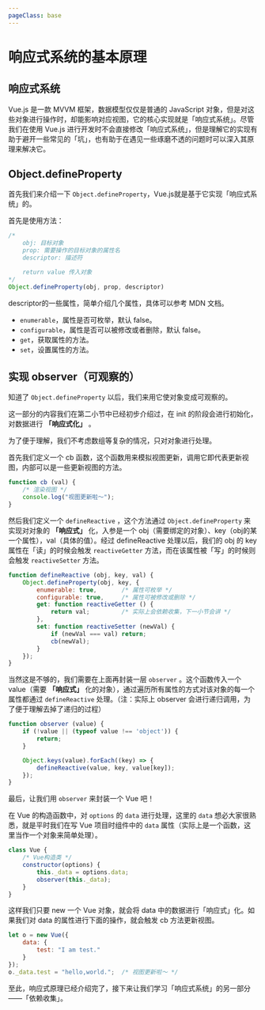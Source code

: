 ```yaml
---
pageClass: base
---
```


# 响应式系统的基本原理

## 响应式系统
Vue.js 是一款 MVVM 框架，数据模型仅仅是普通的 JavaScript 对象，但是对这些对象进行操作时，却能影响对应视图，它的核心实现就是「响应式系统」。尽管我们在使用 Vue.js 进行开发时不会直接修改「响应式系统」，但是理解它的实现有助于避开一些常见的「坑」，也有助于在遇见一些琢磨不透的问题时可以深入其原理来解决它。

## Object.defineProperty

首先我们来介绍一下 `Object.defineProperty`，Vue.js就是基于它实现「响应式系统」的。

首先是使用方法：
```js
/*
    obj: 目标对象
    prop: 需要操作的目标对象的属性名
    descriptor: 描述符

    return value 传入对象
*/
Object.defineProperty(obj, prop, descriptor)
```

descriptor的一些属性，简单介绍几个属性，具体可以参考 MDN 文档。

* `enumerable`，属性是否可枚举，默认 false。
* `configurable`，属性是否可以被修改或者删除，默认 false。
* `get`，获取属性的方法。
* `set`，设置属性的方法。

## 实现 observer（可观察的）

知道了 `Object.defineProperty` 以后，我们来用它使对象变成可观察的。

这一部分的内容我们在第二小节中已经初步介绍过，在 init 的阶段会进行初始化，对数据进行 **「响应式化」** 。

为了便于理解，我们不考虑数组等复杂的情况，只对对象进行处理。

首先我们定义一个 cb 函数，这个函数用来模拟视图更新，调用它即代表更新视图，内部可以是一些更新视图的方法。

```js
function cb (val) {
    /* 渲染视图 */
    console.log("视图更新啦～");
}
```

然后我们定义一个 `defineReactive` ，这个方法通过 `Object.defineProperty` 来实现对对象的 **「响应式」** 化，入参是一个 obj（需要绑定的对象）、key（obj的某一个属性），val（具体的值）。经过 defineReactive 处理以后，我们的 obj 的 key 属性在「读」的时候会触发 `reactiveGetter` 方法，而在该属性被「写」的时候则会触发 `reactiveSetter` 方法。

```js
function defineReactive (obj, key, val) {
    Object.defineProperty(obj, key, {
        enumerable: true,       /* 属性可枚举 */
        configurable: true,     /* 属性可被修改或删除 */
        get: function reactiveGetter () {
            return val;         /* 实际上会依赖收集，下一小节会讲 */
        },
        set: function reactiveSetter (newVal) {
            if (newVal === val) return;
            cb(newVal);
        }
    });
}
```

当然这是不够的，我们需要在上面再封装一层 `observer` 。这个函数传入一个 value（需要 **「响应式」** 化的对象），通过遍历所有属性的方式对该对象的每一个属性都通过 `defineReactive` 处理。（注：实际上 observer 会进行递归调用，为了便于理解去掉了递归的过程）

```js
function observer (value) {
    if (!value || (typeof value !== 'object')) {
        return;
    }

    Object.keys(value).forEach((key) => {
        defineReactive(value, key, value[key]);
    });
}
```

最后，让我们用 `observer` 来封装一个 Vue 吧！

在 Vue 的构造函数中，对 `options` 的 `data` 进行处理，这里的 `data` 想必大家很熟悉，就是平时我们在写 Vue 项目时组件中的 `data` 属性（实际上是一个函数，这里当作一个对象来简单处理）。


```js
class Vue {
    /* Vue构造类 */
    constructor(options) {
        this._data = options.data;
        observer(this._data);
    }
}
```
这样我们只要 new 一个 Vue 对象，就会将 data 中的数据进行「响应式」化。如果我们对 data 的属性进行下面的操作，就会触发 cb 方法更新视图。

```js
let o = new Vue({
    data: {
        test: "I am test."
    }
});
o._data.test = "hello,world.";  /* 视图更新啦～ */
```

至此，响应式原理已经介绍完了，接下来让我们学习「响应式系统」的另一部分 ——「依赖收集」。
